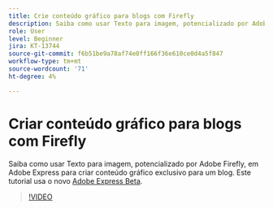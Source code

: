 ```yaml
---
title: Crie conteúdo gráfico para blogs com Firefly
description: Saiba como usar Texto para imagem, potencializado por Adobe Firefly, em Adobe Express para criar conteúdo gráfico exclusivo para um blog
role: User
level: Beginner
jira: KT-13744
source-git-commit: f6b51be9a78af74e0ff166f36e610ce0d4a5f847
workflow-type: tm+mt
source-wordcount: '71'
ht-degree: 4%

---
```


# Criar conteúdo gráfico para blogs com Firefly

Saiba como usar Texto para imagem, potencializado por Adobe Firefly, em Adobe Express para criar conteúdo gráfico exclusivo para um blog. Este tutorial usa o novo [Adobe Express Beta](https://www.adobe.com/express/).

>[!VIDEO](https://video.tv.adobe.com/v/3422408?quality=12&learn=on&hidetitle=true)
